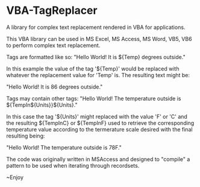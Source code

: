 # VBA-TagReplacer
A library for complex text replacement rendered in VBA for applications.

This VBA library can be used in MS Excel, MS Access, MS Word, VB5, VB6 to perform complex text replacement.

Tags are formatted like so: "Hello World! It is ${Temp} degrees outside."

In this example the value of the tag '${Temp}' would be replaced with whatever the replacement value for 'Temp' is. The resulting text might be: 

   "Hello World! It is 86 degrees outside."

Tags may contain other tags: "Hello World! The temperature outside is ${TempIn${Units}}${Units}." 
   
In this case the tag '${Units}' might replaced with the value 'F' or 'C' and the resulting ${TempInC} or ${TempInF} used to retrieve the corresponding temperature value according to the termerature scale desired with the final resulting being:

   "Hello World! The temperature outside is 78F."
   
The code was originally written in MSAccess and designed to "compile" a pattern to be used when iterating through 
recordsets.

~Enjoy
